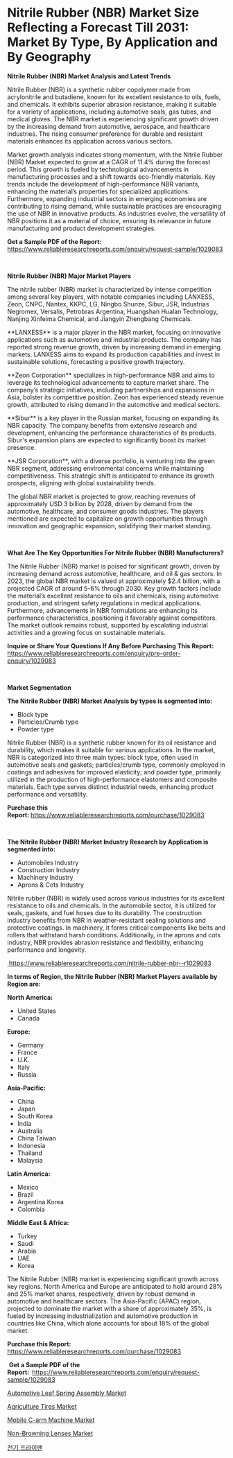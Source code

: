 <p><h1>Nitrile Rubber (NBR) Market Size Reflecting a Forecast Till 2031: Market By Type, By Application and By Geography</h1></p><p><strong>Nitrile Rubber (NBR) Market Analysis and Latest Trends</strong></p>
<p><p>Nitrile Rubber (NBR) is a synthetic rubber copolymer made from acrylonitrile and butadiene, known for its excellent resistance to oils, fuels, and chemicals. It exhibits superior abrasion resistance, making it suitable for a variety of applications, including automotive seals, gas tubes, and medical gloves. The NBR market is experiencing significant growth driven by the increasing demand from automotive, aerospace, and healthcare industries. The rising consumer preference for durable and resistant materials enhances its application across various sectors.</p><p>Market growth analysis indicates strong momentum, with the Nitrile Rubber (NBR) Market expected to grow at a CAGR of 11.4% during the forecast period. This growth is fueled by technological advancements in manufacturing processes and a shift towards eco-friendly materials. Key trends include the development of high-performance NBR variants, enhancing the material’s properties for specialized applications. Furthermore, expanding industrial sectors in emerging economies are contributing to rising demand, while sustainable practices are encouraging the use of NBR in innovative products. As industries evolve, the versatility of NBR positions it as a material of choice, ensuring its relevance in future manufacturing and product development strategies.</p></p>
<p><strong>Get a Sample PDF of the Report:&nbsp;</strong> <a href="https://www.reliableresearchreports.com/enquiry/request-sample/1029083">https://www.reliableresearchreports.com/enquiry/request-sample/1029083</a></p>
<p>&nbsp;</p>
<p><strong>Nitrile Rubber (NBR) Major Market Players</strong></p>
<p><p>The nitrile rubber (NBR) market is characterized by intense competition among several key players, with notable companies including LANXESS, Zeon, CNPC, Nantex, KKPC, LG, Ningbo Shunze, Sibur, JSR, Industrias Negromex, Versalis, Petrobras Argentina, Huangshan Hualan Technology, Nanjing Xinfeima Chemical, and Jiangyin Zhengbang Chemicals. </p><p>**LANXESS** is a major player in the NBR market, focusing on innovative applications such as automotive and industrial products. The company has reported strong revenue growth, driven by increasing demand in emerging markets. LANXESS aims to expand its production capabilities and invest in sustainable solutions, forecasting a positive growth trajectory.</p><p>**Zeon Corporation** specializes in high-performance NBR and aims to leverage its technological advancements to capture market share. The company’s strategic initiatives, including partnerships and expansions in Asia, bolster its competitive position. Zeon has experienced steady revenue growth, attributed to rising demand in the automotive and medical sectors.</p><p>**Sibur** is a key player in the Russian market, focusing on expanding its NBR capacity. The company benefits from extensive research and development, enhancing the performance characteristics of its products. Sibur's expansion plans are expected to significantly boost its market presence.</p><p>**JSR Corporation**, with a diverse portfolio, is venturing into the green NBR segment, addressing environmental concerns while maintaining competitiveness. This strategic shift is anticipated to enhance its growth prospects, aligning with global sustainability trends.</p><p>The global NBR market is projected to grow, reaching revenues of approximately USD 3 billion by 2028, driven by demand from the automotive, healthcare, and consumer goods industries. The players mentioned are expected to capitalize on growth opportunities through innovation and geographic expansion, solidifying their market standing.</p></p>
<p>&nbsp;</p>
<p><strong>What Are The Key Opportunities For Nitrile Rubber (NBR) Manufacturers?</strong></p>
<p><p>The Nitrile Rubber (NBR) market is poised for significant growth, driven by increasing demand across automotive, healthcare, and oil & gas sectors. In 2023, the global NBR market is valued at approximately $2.4 billion, with a projected CAGR of around 5-6% through 2030. Key growth factors include the material’s excellent resistance to oils and chemicals, rising automotive production, and stringent safety regulations in medical applications. Furthermore, advancements in NBR formulations are enhancing its performance characteristics, positioning it favorably against competitors. The market outlook remains robust, supported by escalating industrial activities and a growing focus on sustainable materials.</p></p>
<p><strong>Inquire or Share Your Questions If Any Before Purchasing This Report:</strong> <a href="https://www.reliableresearchreports.com/enquiry/pre-order-enquiry/1029083">https://www.reliableresearchreports.com/enquiry/pre-order-enquiry/1029083</a></p>
<p>&nbsp;</p>
<p><strong>Market Segmentation</strong></p>
<p><strong>The Nitrile Rubber (NBR) Market Analysis by types is segmented into:</strong></p>
<p><ul><li>Block type</li><li>Particles/Crumb type</li><li>Powder type</li></ul></p>
<p><p>Nitrile Rubber (NBR) is a synthetic rubber known for its oil resistance and durability, which makes it suitable for various applications. In the market, NBR is categorized into three main types: block type, often used in automotive seals and gaskets; particles/crumb type, commonly employed in coatings and adhesives for improved elasticity; and powder type, primarily utilized in the production of high-performance elastomers and composite materials. Each type serves distinct industrial needs, enhancing product performance and versatility.</p></p>
<p><strong>Purchase this Report:&nbsp;</strong><a href="https://www.reliableresearchreports.com/purchase/1029083">https://www.reliableresearchreports.com/purchase/1029083</a></p>
<p>&nbsp;</p>
<p><strong>The Nitrile Rubber (NBR) Market Industry Research by Application is segmented into:</strong></p>
<p><ul><li>Automobiles Industry</li><li>Construction Industry</li><li>Machinery Industry</li><li>Aprons & Cots Industry</li></ul></p>
<p><p>Nitrile rubber (NBR) is widely used across various industries for its excellent resistance to oils and chemicals. In the automobile sector, it is utilized for seals, gaskets, and fuel hoses due to its durability. The construction industry benefits from NBR in weather-resistant sealing solutions and protective coatings. In machinery, it forms critical components like belts and rollers that withstand harsh conditions. Additionally, in the aprons and cots industry, NBR provides abrasion resistance and flexibility, enhancing performance and longevity.</p></p>
<p><a href="https://www.reliableresearchreports.com/nitrile-rubber-nbr--r1029083">&nbsp;https://www.reliableresearchreports.com/nitrile-rubber-nbr--r1029083</a></p>
<p><strong>In terms of Region, the Nitrile Rubber (NBR) Market Players available by Region are:</strong></p>
<p>
    <p> <strong> North America: </strong>
        <ul>
            <li>United States</li>
            <li>Canada</li>
        </ul>
        </p> 
    <p> <strong> Europe: </strong>
        <ul>
            <li>Germany</li>
            <li>France</li>
            <li>U.K.</li>
            <li>Italy</li>
            <li>Russia</li>
        </ul>
        </p> 
    <p> <strong> Asia-Pacific: </strong>
        <ul>
            <li>China</li>
            <li>Japan</li>
            <li>South Korea</li>
            <li>India</li>
            <li>Australia</li>
            <li>China Taiwan</li>
            <li>Indonesia</li>
            <li>Thailand</li>
            <li>Malaysia</li>
        </ul>
        </p> 
    <p> <strong> Latin America: </strong>
        <ul>
            <li>Mexico</li>
            <li>Brazil</li>
            <li>Argentina Korea</li>
            <li>Colombia</li>
        </ul>
        </p> 
    <p> <strong> Middle East & Africa: </strong>
        <ul>
            <li>Turkey</li>
            <li>Saudi</li>
            <li>Arabia</li>
            <li>UAE</li>
            <li>Korea</li>
        </ul>
    </p>
    </p>
<p><p>The Nitrile Rubber (NBR) market is experiencing significant growth across key regions. North America and Europe are anticipated to hold around 28% and 25% market shares, respectively, driven by robust demand in automotive and healthcare sectors. The Asia-Pacific (APAC) region, projected to dominate the market with a share of approximately 35%, is fueled by increasing industrialization and automotive production in countries like China, which alone accounts for about 18% of the global market.</p></p>
<p><strong>Purchase this Report: </strong><a href="https://www.reliableresearchreports.com/purchase/1029083">https://www.reliableresearchreports.com/purchase/1029083</a></p>
<p>&nbsp;<strong>Get a Sample PDF of the Report:&nbsp;&nbsp;</strong><a href="https://www.reliableresearchreports.com/enquiry/request-sample/1029083">https://www.reliableresearchreports.com/enquiry/request-sample/1029083</a></p>
<p><strong></strong></p>
<p><p><a href="https://github.com/provorikovar/Market-Research-Report-List-6/blob/main/automotive-leaf-spring-assembly-market.md">Automotive Leaf Spring Assembly Market</a></p><p><a href="https://github.com/CliffMedina6/Market-Research-Report-List-6/blob/main/agriculture-tires-market.md">Agriculture Tires Market</a></p><p><a href="https://medium.com/@amanda.hamilton54645/global-mobile-c-arm-machine-market-exploring-market-share-market-trends-and-future-growth-306cce46b52b">Mobile C-arm Machine Market</a></p><p><a href="https://issuu.com/reportprime-2/docs/non-browning-lenses-market-size-203_be35574e2c8ead">Non-Browning Lenses Market</a></p><p><a href="https://medium.com/@gabrielblanda5656/%EC%A0%84%EA%B8%B0-%ED%94%84%EB%9D%BC%EC%9D%B4%ED%8C%AC-%EC%8B%9C%EC%9E%A5-%EC%A0%84%EB%A7%9D-%EB%B0%8F-2024%EB%85%84%EB%B6%80%ED%84%B0-2031%EB%85%84%EA%B9%8C%EC%A7%80%EC%9D%98-%EC%98%88%EC%B8%A1-e33ea20456fe">전기 프라이팬</a></p></p>